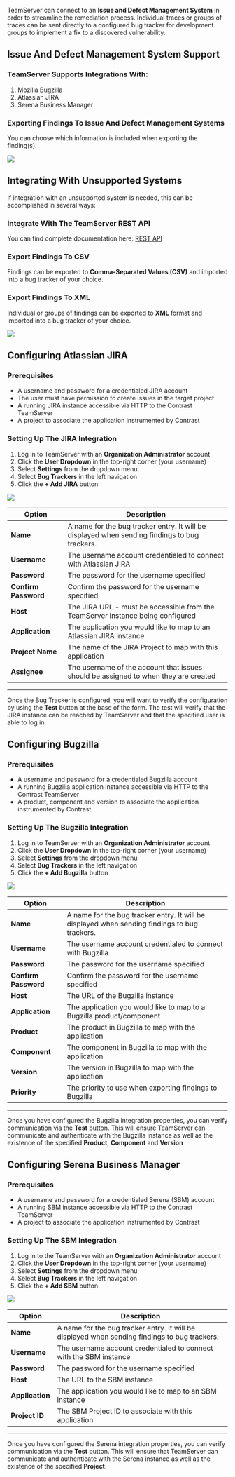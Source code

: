 <!--
title: "Issue And Defect Management Systems"
description: "Information on the issue and defect management system"
tags: "TeamServer issue defect management"
-->

TeamServer can connect to an **Issue and Defect Management System** in order to streamline the remediation process. Individual traces or groups of traces can be sent directly to a configured bug tracker for development groups to implement a fix to a discovered vulnerability.

## Issue And Defect Management System Support

### TeamServer Supports Integrations With:

1. Mozilla Bugzilla
2. Atlassian JIRA
3. Serena Business Manager

### Exporting Findings To Issue And Defect Management Systems

You can choose which information is included when exporting the finding(s).

<a href="assets/images/KB3-f04_1.png" rel="lightbox" title="Export Options"><img class="thumbnail" src="assets/images/KB3-f04_1.png"/></a>

## Integrating With Unsupported Systems

If integration with an unsupported system is needed, this can be accomplished in several ways:

### Integrate With The TeamServer REST API

You can find complete documentation here: [REST API](dev_api1.html#intro)

### Export Findings To CSV

Findings can be exported to **Comma-Separated Values (CSV)** and imported into a bug tracker of your choice.

### Export Findings To XML

Individual or groups of findings can be exported to **XML** format and imported into a bug tracker of your choice.

<a href="assets/images/KB3-f04_2.png" rel="lightbox" title="Export Format"><img class="thumbnail" src="assets/images/KB3-f04_2.png"/></a>

## Configuring Atlassian JIRA

### Prerequisites

* A username and password for a credentialed JIRA account
* The user must have permission to create issues in the target project
* A running JIRA instance accessible via HTTP to the Contrast TeamServer
* A project to associate the application instrumented by Contrast

### Setting Up The JIRA Integration

1. Log in to TeamServer with an **Organization Administrator** account
2. Click the **User Dropdown** in the top-right corner (your username)
3. Select **Settings** from the dropdown menu
4. Select **Bug Trackers** in the left navigation
5. Click the **+ Add JIRA** button

<a href="assets/images/KB3-f04_3.png" rel="lightbox" title="JIRA Integration"><img class="thumbnail" src="assets/images/KB3-f04_3.png"/></a>

Option | Description
------ | -----------
**Name** | A name for the bug tracker entry. It will be displayed when sending findings to bug trackers.
**Username** | The username account credentialed to connect with Atlassian JIRA
**Password** | The password for the username specified
**Confirm Password** | Confirm the password for the username specified
**Host** | The JIRA URL - must be accessible from the TeamServer instance being configured
**Application** | The application you would like to map to an Atlassian JIRA instance
**Project Name** | The name of the JIRA Project to map with this application
**Assignee** | The username of the account that issues should be assigned to when they are created

---

Once the Bug Tracker is configured, you will want to verify the configuration by using the **Test** button at the base of the form. The test will verify that the JIRA instance can be reached by TeamServer and that the specified user is able to log in.

## Configuring Bugzilla

### Prerequisites

* A username and password for a credentialed Bugzilla account
* A running Bugzilla application instance accessible via HTTP to the Contrast TeamServer
* A product, component and version to associate the application instrumented by Contrast

### Setting Up The Bugzilla Integration

1. Log in to TeamServer with an **Organization Administrator** account
2. Click the **User Dropdown** in the top-right corner (your username)
3. Select **Settings** from the dropdown menu
4. Select **Bug Trackers** in the left navigation
5. Click the **+ Add Bugzilla** button

<a href="assets/images/KB3-f04_4.png" rel="lightbox" title="Bugzilla Integration"><img class="thumbnail" src="assets/images/KB3-f04_4.png"/></a>

Option | Description
------ | -----------
**Name** | A name for the bug tracker entry. It will be displayed when sending findings to bug trackers.
**Username** | The username account credentialed to connect with Bugzilla
**Password** | The password for the username specified
**Confirm Password** | Confirm the password for the username specified
**Host** | The URL of the Bugzilla instance
**Application** | The application you would like to map to a Bugzilla product/component
**Product** | The product in Bugzilla to map with the application
**Component** | The component in Bugzilla to map with the application
**Version** | The version in Bugzilla to map with the application
**Priority** | The priority to use when exporting findings to Bugzilla

---

Once you have configured the Bugzilla integration properties, you can verify communication via the **Test** button. This will ensure TeamServer can communicate and authenticate with the Bugzilla instance as well as the existence of the specified **Product**, **Component** and **Version**

## Configuring Serena Business Manager

### Prerequisites

* A username and password for a credentialed Serena (SBM) account
* A running SBM instance accessible via HTTP to the Contrast TeamServer
* A project to associate the application instrumented by Contrast

### Setting Up The SBM Integration

1. Log in to the TeamServer with an **Organization Administrator** account
2. Click the **User Dropdown** in the top-right corner (your username)
3. Select **Settings** from the dropdown menu
4. Select **Bug Trackers** in the left navigation
5. Click the **+ Add SBM** button

<a href="assets/images/KB3-f04_5.png" rel="lightbox" title="Serena Integration"><img class="thumbnail" src="assets/images/KB3-f04_5.png"/></a>

Option | Description
------ | -----------
**Name** | A name for the bug tracker entry. It will be displayed when sending findings to bug trackers.
**Username** | The username account credentialed to connect with the SBM instance
**Password** | The password for the username specified
**Host** | The URL to the SBM instance
**Application** | The application you would like to map to an SBM instance
**Project ID** | The SBM Project ID to associate with this application

---

Once you have configured the Serena integration properties, you can verify communication via the **Test** button. This will ensure that TeamServer can communicate and authenticate with the Serena instance as well as the existence of the specified **Project**.
